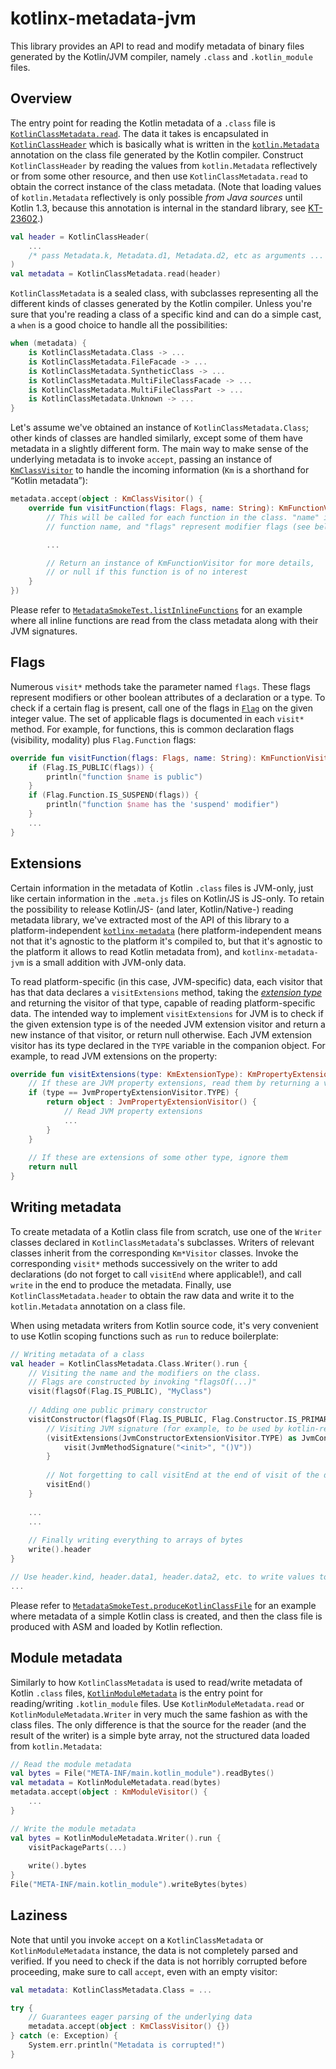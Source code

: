 # kotlinx-metadata-jvm

This library provides an API to read and modify metadata of binary files generated by the Kotlin/JVM compiler, namely `.class` and `.kotlin_module` files.

## Overview

The entry point for reading the Kotlin metadata of a `.class` file is [`KotlinClassMetadata.read`](src/kotlinx/metadata/jvm/KotlinClassMetadata.kt). The data it takes is encapsulated in [`KotlinClassHeader`](src/kotlinx/metadata/jvm/KotlinClassHeader.kt) which is basically what is written in the [`kotlin.Metadata`](../../stdlib/jvm/runtime/kotlin/Metadata.kt) annotation on the class file generated by the Kotlin compiler. Construct `KotlinClassHeader` by reading the values from `kotlin.Metadata` reflectively or from some other resource, and then use `KotlinClassMetadata.read` to obtain the correct instance of the class metadata. (Note that loading values of `kotlin.Metadata` reflectively is only possible *from Java sources* until Kotlin 1.3, because this annotation is internal in the standard library, see [KT-23602](https://youtrack.jetbrains.com/issue/KT-23602).)

```kotlin
val header = KotlinClassHeader(
    ...
    /* pass Metadata.k, Metadata.d1, Metadata.d2, etc as arguments ... */
)
val metadata = KotlinClassMetadata.read(header)
```

`KotlinClassMetadata` is a sealed class, with subclasses representing all the different kinds of classes generated by the Kotlin compiler. Unless you're sure that you're reading a class of a specific kind and can do a simple cast, a `when` is a good choice to handle all the possibilities:

```kotlin
when (metadata) {
    is KotlinClassMetadata.Class -> ...
    is KotlinClassMetadata.FileFacade -> ...
    is KotlinClassMetadata.SyntheticClass -> ...
    is KotlinClassMetadata.MultiFileClassFacade -> ...
    is KotlinClassMetadata.MultiFileClassPart -> ...
    is KotlinClassMetadata.Unknown -> ...
}
```

Let's assume we've obtained an instance of `KotlinClassMetadata.Class`; other kinds of classes are handled similarly, except some of them have metadata in a slightly different form. The main way to make sense of the underlying metadata is to invoke `accept`, passing an instance of [`KmClassVisitor`](../src/kotlinx/metadata/visitors.kt) to handle the incoming information (`Km` is a shorthand for “Kotlin metadata”):

```kotlin
metadata.accept(object : KmClassVisitor() {
    override fun visitFunction(flags: Flags, name: String): KmFunctionVisitor? {
        // This will be called for each function in the class. "name" is the
        // function name, and "flags" represent modifier flags (see below)

        ...

        // Return an instance of KmFunctionVisitor for more details,
        // or null if this function is of no interest
    }
})
```

Please refer to [`MetadataSmokeTest.listInlineFunctions`](test/kotlinx/metadata/test/MetadataSmokeTest.kt) for an example where all inline functions are read from the class metadata along with their JVM signatures.

## Flags

Numerous `visit*` methods take the parameter named `flags`. These flags represent modifiers or other boolean attributes of a declaration or a type. To check if a certain flag is present, call one of the flags in [`Flag`](../src/kotlinx/metadata/Flag.kt) on the given integer value. The set of applicable flags is documented in each `visit*` method. For example, for functions, this is common declaration flags (visibility, modality) plus `Flag.Function` flags:

```kotlin
override fun visitFunction(flags: Flags, name: String): KmFunctionVisitor? {
    if (Flag.IS_PUBLIC(flags)) {
        println("function $name is public")
    }
    if (Flag.Function.IS_SUSPEND(flags)) {
        println("function $name has the 'suspend' modifier")
    }
    ...
}
```

## Extensions

Certain information in the metadata of Kotlin `.class` files is JVM-only, just like certain information in the `.meta.js` files on Kotlin/JS is JS-only. To retain the possibility to release Kotlin/JS- (and later, Kotlin/Native-) reading metadata library, we've extracted most of the API of this library to a platform-independent [`kotlinx-metadata`](../) (here platform-independent means not that it's agnostic to the platform it's compiled to, but that it's agnostic to the platform it allows to read Kotlin metadata from), and `kotlinx-metadata-jvm` is a small addition with JVM-only data.

To read platform-specific (in this case, JVM-specific) data, each visitor that has that data declares a `visitExtensions` method, taking the [*extension type*](../src/kotlinx/metadata/extensions.kt) and returning the visitor of that type, capable of reading platform-specific data. The intended way to implement `visitExtensions` for JVM is to check if the given extension type is of the needed JVM extension visitor and return a new instance of that visitor, or return null otherwise. Each JVM extension visitor has its type declared in the `TYPE` variable in the companion object. For example, to read JVM extensions on the property:

```kotlin
override fun visitExtensions(type: KmExtensionType): KmPropertyExtensionVisitor? {
    // If these are JVM property extensions, read them by returning a visitor
    if (type == JvmPropertyExtensionVisitor.TYPE) {
        return object : JvmPropertyExtensionVisitor() {
            // Read JVM property extensions
            ...
        }
    }
    
    // If these are extensions of some other type, ignore them
    return null
}
```

## Writing metadata

To create metadata of a Kotlin class file from scratch, use one of the `Writer` classes declared in `KotlinClassMetadata`'s subclasses. Writers of relevant classes inherit from the corresponding `Km*Visitor` classes. Invoke the corresponding `visit*` methods successively on the writer to add declarations (do not forget to call `visitEnd` where applicable!), and call `write` in the end to produce the metadata. Finally, use `KotlinClassMetadata.header` to obtain the raw data and write it to the `kotlin.Metadata` annotation on a class file.

When using metadata writers from Kotlin source code, it's very convenient to use Kotlin scoping functions such as `run` to reduce boilerplate:

```kotlin
// Writing metadata of a class
val header = KotlinClassMetadata.Class.Writer().run {
    // Visiting the name and the modifiers on the class.
    // Flags are constructed by invoking "flagsOf(...)"
    visit(flagsOf(Flag.IS_PUBLIC), "MyClass")
    
    // Adding one public primary constructor
    visitConstructor(flagsOf(Flag.IS_PUBLIC, Flag.Constructor.IS_PRIMARY))!!.run {
        // Visiting JVM signature (for example, to be used by kotlin-reflect)
        (visitExtensions(JvmConstructorExtensionVisitor.TYPE) as JvmConstructorExtensionVisitor).run {
            visit(JvmMethodSignature("<init>", "()V"))
        }
        
        // Not forgetting to call visitEnd at the end of visit of the declaration
        visitEnd()
    }
    
    ...
    ...
    
    // Finally writing everything to arrays of bytes
    write().header
}

// Use header.kind, header.data1, header.data2, etc. to write values to kotlin.Metadata
...
```

Please refer to [`MetadataSmokeTest.produceKotlinClassFile`](test/kotlinx/metadata/test/MetadataSmokeTest.kt) for an example where metadata of a simple Kotlin class is created, and then the class file is produced with ASM and loaded by Kotlin reflection.

## Module metadata

Similarly to how `KotlinClassMetadata` is used to read/write metadata of Kotlin `.class` files, [`KotlinModuleMetadata`](src/kotlinx/metadata/jvm/KotlinModuleMetadata.kt) is the entry point for reading/writing `.kotlin_module` files. Use `KotlinModuleMetadata.read` or `KotlinModuleMetadata.Writer` in very much the same fashion as with the class files. The only difference is that the source for the reader (and the result of the writer) is a simple byte array, not the structured data loaded from `kotlin.Metadata`:

```kotlin
// Read the module metadata
val bytes = File("META-INF/main.kotlin_module").readBytes()
val metadata = KotlinModuleMetadata.read(bytes)
metadata.accept(object : KmModuleVisitor() {
    ...
}

// Write the module metadata
val bytes = KotlinModuleMetadata.Writer().run {
    visitPackageParts(...)
    
    write().bytes
}
File("META-INF/main.kotlin_module").writeBytes(bytes)
```

## Laziness

Note that until you invoke `accept` on a `KotlinClassMetadata` or `KotlinModuleMetadata` instance, the data is not completely parsed and verified. If you need to check if the data is not horribly corrupted before proceeding, make sure to call `accept`, even with an empty visitor:

```kotlin
val metadata: KotlinClassMetadata.Class = ...

try {
    // Guarantees eager parsing of the underlying data
    metadata.accept(object : KmClassVisitor() {})
} catch (e: Exception) {
    System.err.println("Metadata is corrupted!")
}
```




